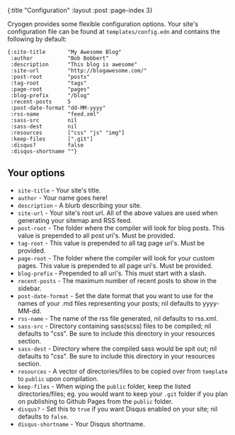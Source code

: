 {:title "Configuration"
 :layout :post
 :page-index 3}
 
Cryogen provides some flexible configuration options. Your site's configuration file can be found at `templates/config.edn` and contains the following by default: 
 
```
{:site-title       "My Awesome Blog"
 :author           "Bob Bobbert"
 :description      "This blog is awesome"
 :site-url         "http://blogawesome.com/"
 :post-root        "posts"
 :tag-root         "tags"
 :page-root        "pages"
 :blog-prefix      "/blog"
 :recent-posts     5
 :post-date-format "dd-MM-yyyy"
 :rss-name         "feed.xml"
 :sass-src         nil
 :sass-dest        nil
 :resources        ["css" "js" "img"]
 :keep-files       [".git"] 
 :disqus?          false
 :disqus-shortname ""}
```

## Your options

  * `site-title` - Your site's title.
  * `author` - Your name goes here!
  * `description` - A blurb describing your site.
  * `site-url` - Your site's root url. All of the above values are used when generating your sitemap and RSS feed.
  * `post-root` - The folder where the compiler will look for blog posts. This value is prepended to all post uri's. Must be provided.
  * `tag-root` - This value is prepended to all tag page uri's. Must be provided.
  * `page-root` - The folder where the compiler will look for your custom pages. This value is prepended to all page uri's. Must be provided.
  * `blog-prefix` - Prepended to all uri's. This must start with a slash. 
  * `recent-posts` - The maximum number of recent posts to show in the sidebar.
  * `post-date-format` - Set the date format that you want to use for the names of your .md files representing your posts; nil defaults to yyyy-MM-dd.
  * `rss-name` - The name of the rss file generated, nil defaults to rss.xml.
  * `sass-src` -  Directory containing sass(scss) files to be compiled; nil defaults to "css". Be sure to include this directory in your resources section.
  * `sass-dest` - Directory where the compiled sass would be spit out; nil defaults to "css". Be sure to include this directory in your resources section.
  * `resources` - A vector of directories/files to be copied over from `template` to `public` upon compilation.
  * `keep-files` - When wiping the `public` folder, keep the listed directories/files; eg. you would want to keep your `.git` folder if you plan on publishing to Github Pages from the `public` folder.
  * `disqus?` - Set this to `true` if you want Disqus enabled on your site; nil defaults to `false`.
  * `disqus-shortname` - Your Disqus shortname.